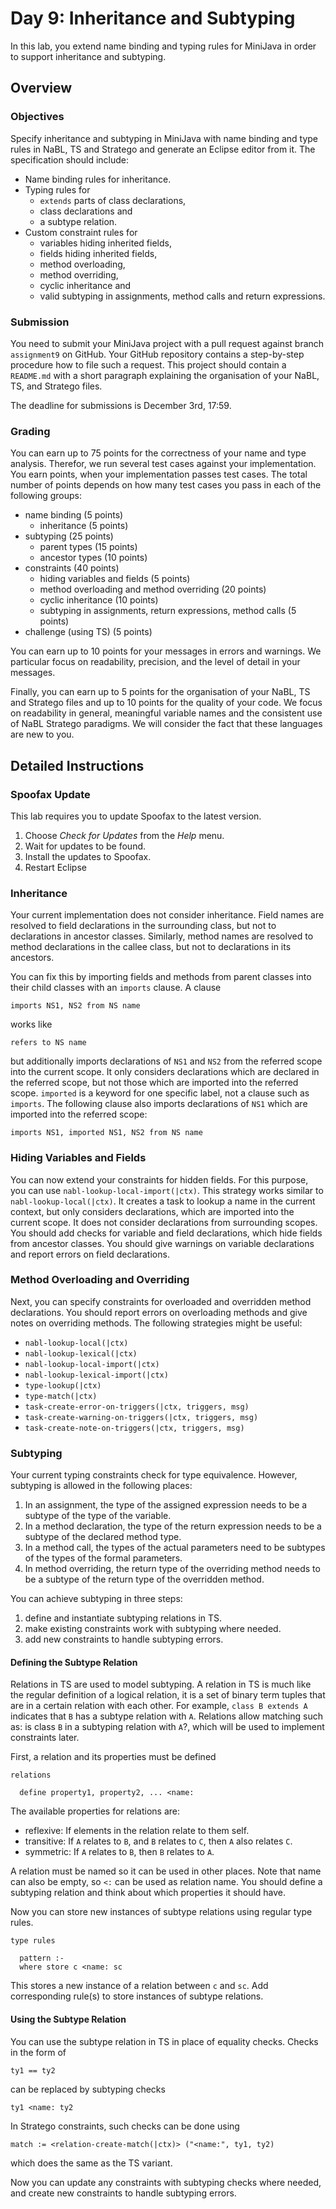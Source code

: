 # Day 9: Inheritance and Subtyping

In this lab, you extend name binding and typing rules for MiniJava in order to support inheritance and subtyping.

## Overview

### Objectives

Specify inheritance and subtyping in MiniJava with name binding and type rules in NaBL, TS and Stratego and generate an Eclipse editor from it. The specification should include:

* Name binding rules for inheritance.
* Typing rules for 
    * `extends` parts of class declarations,
    * class declarations and
    * a subtype relation.
* Custom constraint rules for 
    * variables hiding inherited fields,
    * fields hiding inherited fields,
    * method overloading,
    * method overriding,
    * cyclic inheritance and
    * valid subtyping in assignments, method calls and return expressions.

### Submission

You need to submit your MiniJava project with a pull request against branch `assignment9` on GitHub. 
Your GitHub repository contains a step-by-step procedure how to file such a request. 
This project should contain a `README.md` with a short paragraph explaining the organisation of your NaBL, TS, and Stratego files.

The deadline for submissions is December 3rd, 17:59.

### Grading

You can earn up to 75 points for the correctness of your name and type analysis.
Therefor, we run several test cases against your implementation. 
You earn points, when your implementation passes test cases.
The total number of points depends on how many test cases you pass in each of the following groups:

* name binding (5 points)
    * inheritance (5 points) 
* subtyping (25 points)
    * parent types (15 points)
    * ancestor types (10 points)
* constraints (40 points)
    * hiding variables and fields (5 points)
    * method overloading and method overriding (20 points)
    * cyclic inheritance (10 points)
    * subtyping in assignments, return expressions, method calls (5 points)
* challenge (using TS) (5 points)

You can earn up to 10 points for your messages in errors and warnings.
We particular focus on 
 readability, 
 precision, 
 and the level of detail in your messages.

Finally, you can earn up to 5 points for the organisation of your NaBL, TS and Stratego files and 
up to 10 points for the quality of your code.
We focus on
  readability in general,
  meaningful variable names and
  the consistent use of NaBL Stratego paradigms.
We will consider the fact that these languages are new to you.

## Detailed Instructions

### Spoofax Update

This lab requires you to update Spoofax to the latest version.

1. Choose *Check for Updates* from the *Help* menu.
2. Wait for updates to be found.
3. Install the updates to Spoofax.
4. Restart Eclipse

### Inheritance

Your current implementation does not consider inheritance.
Field names are resolved to field declarations in the surrounding class, but not to declarations in ancestor classes.
Similarly, method names are resolved to method declarations in the callee class, but not to declarations in its ancestors.

You can fix this by importing fields and methods from parent classes into their child classes with an `imports` clause.
A clause

    imports NS1, NS2 from NS name
    
works like

    refers to NS name
    
but additionally imports declarations of `NS1` and `NS2` from the referred scope into the current scope.
It only considers declarations which are declared in the referred scope, but not those which are imported into the referred scope.
`imported` is a keyword for one specific label, not a clause such as `imports`.
The following clause also imports declarations of `NS1` which are imported into the referred scope:

    imports NS1, imported NS1, NS2 from NS name

### Hiding Variables and Fields

You can now extend your constraints for hidden fields.
For this purpose, you can use `nabl-lookup-local-import(|ctx)`.
This strategy works similar to `nabl-lookup-local(|ctx)`.
It creates a task to lookup a name in the current context,
but only considers declarations, which are imported into the current scope.
It does not consider declarations from surrounding scopes.
You should add checks for variable and field declarations, which hide fields from ancestor classes.
You should give warnings on variable declarations and report errors on field declarations.

### Method Overloading and Overriding

Next, you can specify constraints for overloaded and overridden method declarations.
You should report errors on overloading methods and give notes on overriding methods.
The following strategies might be useful:

* `nabl-lookup-local(|ctx)`
* `nabl-lookup-lexical(|ctx)`
* `nabl-lookup-local-import(|ctx)`
* `nabl-lookup-lexical-import(|ctx)`
* `type-lookup(|ctx)`
* `type-match(|ctx)`
* `task-create-error-on-triggers(|ctx, triggers, msg)`
* `task-create-warning-on-triggers(|ctx, triggers, msg)`
* `task-create-note-on-triggers(|ctx, triggers, msg)`

### Subtyping

Your current typing constraints check for type equivalence. 
However, subtyping is allowed in the following places:

1. In an assignment, the type of the assigned expression needs to be a subtype of the type of the variable.
2. In a method declaration, the type of the return expression needs to be a subtype of the declared method type.
3. In a method call, the types of the actual parameters need to be subtypes of the types of the formal parameters.
4. In method overriding, the return type of the overriding method needs to be a subtype of the return type of the overridden method.

You can achieve subtyping in three steps:

1. define and instantiate subtyping relations in TS.
2. make existing constraints work with subtyping where needed.
3. add new constraints to handle subtyping errors.

#### Defining the Subtype Relation

Relations in TS are used to model subtyping. A relation in TS is much like the regular definition of a logical relation, it is a set of binary term tuples that are in a certain relation with each other. For example, `class B extends A` indicates that `B` has a subtype relation with `A`. Relations allow matching such as: is class `B` in a subtyping relation with `A`?, which will be used to implement constraints later.

First, a relation and its properties must be defined

```
relations

  define property1, property2, ... <name:
```

The available properties for relations are:

* reflexive: If elements in the relation relate to them self.
* transitive: If `A` relates to `B`, and `B` relates to `C`, then `A` also relates `C`.
* symmetric: If `A` relates to `B`, then `B` relates to `A`.

A relation must be named so it can be used in other places. Note that name can also be empty, so `<:` can be used as relation name. You should define a subtyping relation and think about which properties it should have.

Now you can store new instances of subtype relations using regular type rules.

```
type rules

  pattern :-
  where store c <name: sc
```

This stores a new instance of a relation between `c` and `sc`. Add corresponding rule(s) to store instances of subtype relations.

#### Using the Subtype Relation

You can use the subtype relation in TS in place of equality checks. Checks in the form of

```
ty1 == ty2 
```

can be replaced by subtyping checks 

```
ty1 <name: ty2
```

In Stratego constraints, such checks can be done using

```
match := <relation-create-match(|ctx)> ("<name:", ty1, ty2)
```

which does the same as the TS variant.

Now you can update any constraints with subtyping checks where needed, and create new constraints to handle subtyping errors. 
